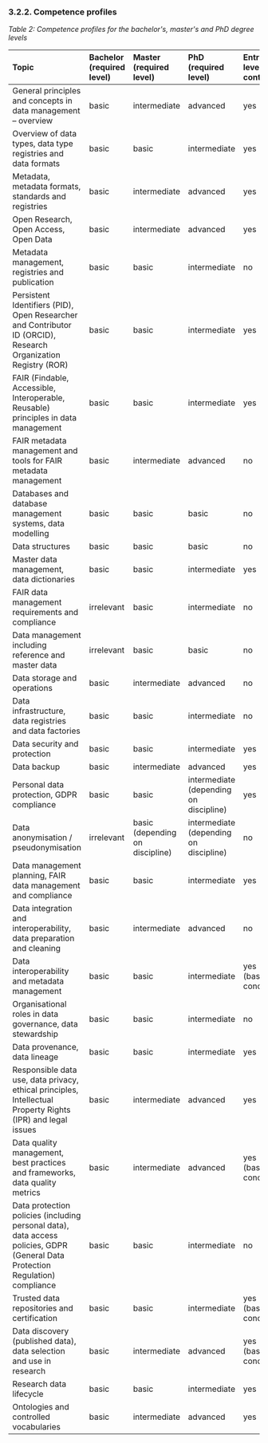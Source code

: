 ### 3.2.2. Competence profiles

_Table 2: Competence profiles for the bachelor&#39;s, master&#39;s and PhD degree levels_

| **Topic** | **Bachelor** (required level) | **Master** (required level) | **PhD** (required level) | **Entry-level content?** |
|:---------|:---|:---|:---|:---|
| General principles and concepts in data management – overview | basic | intermediate | advanced | yes |
| Overview of data types, data type registries and data formats | basic | basic | intermediate | yes |
| Metadata, metadata formats, standards and registries | basic | intermediate | advanced | yes |
| Open Research, Open Access, Open Data | basic | intermediate | advanced | yes |
| Metadata management, registries and publication | basic | basic | intermediate | no |
| Persistent Identifiers (PID), Open Researcher and Contributor ID (ORCID), Research Organization Registry (ROR) | basic | basic | intermediate | yes |
| FAIR (Findable, Accessible, Interoperable, Reusable) principles in data management | basic | basic | intermediate | yes |
| FAIR metadata management and tools for FAIR metadata management | basic | intermediate | advanced | no |
| Databases and database management systems, data modelling | basic | basic | basic | no |
| Data structures | basic | basic | basic | no |
| Master data management, data dictionaries | basic | basic | intermediate | yes |
| FAIR data management requirements and compliance | irrelevant | basic | intermediate | no |
| Data management including reference and master data | irrelevant | basic | basic | no |
| Data storage and operations | basic | intermediate | advanced | no |
| Data infrastructure, data registries and data factories | basic | basic | intermediate | no |
| Data security and protection | basic | basic | intermediate | yes |
| Data backup | basic | intermediate | advanced | yes |
| Personal data protection, GDPR compliance | basic | basic | intermediate (depending on discipline) | yes |
| Data anonymisation / pseudonymisation | irrelevant | basic (depending on discipline) | intermediate (depending on discipline) | no |
| Data management planning, FAIR data management and compliance | basic | basic | intermediate | yes |
| Data integration and interoperability, data preparation and cleaning | basic | intermediate | advanced | no |
| Data interoperability and metadata management | basic | basic | intermediate | yes (basic concept) |
| Organisational roles in data governance, data stewardship | basic | basic | intermediate | no |
| Data provenance, data lineage | basic | basic | intermediate | yes |
| Responsible data use, data privacy, ethical principles, Intellectual Property Rights (IPR) and legal issues | basic | intermediate | advanced | yes |
| Data quality management, best practices and frameworks, data quality metrics | basic | intermediate | advanced | yes (basic concept) |
| Data protection policies (including personal data), data access policies, GDPR (General Data Protection Regulation) compliance | basic | basic | intermediate | no |
| Trusted data repositories and certification | basic | basic | intermediate | yes (basic concept) |
| Data discovery (published data), data selection and use in research | basic | intermediate | advanced | yes (basic concept) |
| Research data lifecycle | basic | basic | intermediate | yes |
| Ontologies and controlled vocabularies | basic | intermediate | advanced | yes |
